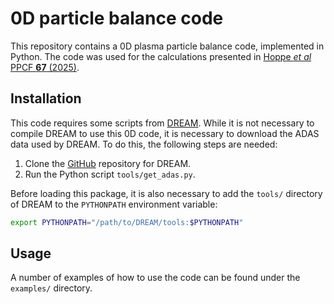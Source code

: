 # 0D particle balance code
This repository contains a 0D plasma particle balance code, implemented in
Python. The code was used for the calculations presented in
[Hoppe *et al* PPCF **67** (2025)](https://doi.org/10.1088/1361-6587/adbcd5).

## Installation
This code requires some scripts from
[DREAM](https://github.com/chalmersplasmatheory/DREAM). While it is not
necessary to compile DREAM to use this 0D code, it is necessary to download
the ADAS data used by DREAM. To do this, the following steps are needed:

1. Clone the [GitHub](https://github.com/chalmersplasmatheory/DREAM) repository for DREAM.
2. Run the Python script ``tools/get_adas.py``.

Before loading this package, it is also necessary to add the ``tools/``
directory of DREAM to the ``PYTHONPATH`` environment variable:
```bash
export PYTHONPATH="/path/to/DREAM/tools:$PYTHONPATH"
```

## Usage
A number of examples of how to use the code can be found under the ``examples/``
directory.

